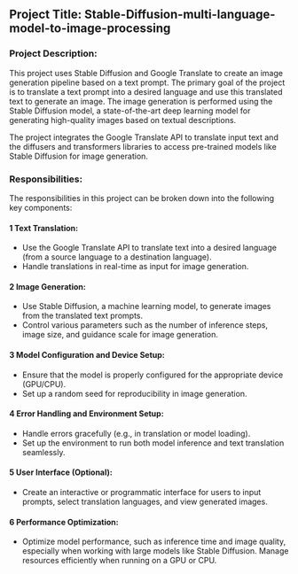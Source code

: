 ## Project Title: Stable-Diffusion-multi-language-model-to-image-processing

### Project Description:
This project uses Stable Diffusion and Google Translate to create an image generation pipeline based on a text prompt. The primary goal of the project is to translate a text prompt into a desired language and use this translated text to generate an image. The image generation is performed using the Stable Diffusion model, a state-of-the-art deep learning model for generating high-quality images based on textual descriptions.

The project integrates the Google Translate API to translate input text and the diffusers and transformers libraries to access pre-trained models like Stable Diffusion for image generation.

### Responsibilities:
The responsibilities in this project can be broken down into the following key components:

#### 1 Text Translation:
* Use the Google Translate API to translate text into a desired language (from a source language to a destination language).
* Handle translations in real-time as input for image generation.

#### 2 Image Generation:
* Use Stable Diffusion, a machine learning model, to generate images from the translated text prompts.
* Control various parameters such as the number of inference steps, image size, and guidance scale for image generation.
  
#### 3 Model Configuration and Device Setup:
* Ensure that the model is properly configured for the appropriate device (GPU/CPU).
* Set up a random seed for reproducibility in image generation.
  
#### 4 Error Handling and Environment Setup:
* Handle errors gracefully (e.g., in translation or model loading).
* Set up the environment to run both model inference and text translation seamlessly.
 
#### 5 User Interface (Optional):
* Create an interactive or programmatic interface for users to input prompts, select translation languages, and view generated images.
  
#### 6 Performance Optimization:
* Optimize model performance, such as inference time and image quality, especially when working with large models like Stable Diffusion.
Manage resources efficiently when running on a GPU or CPU.
